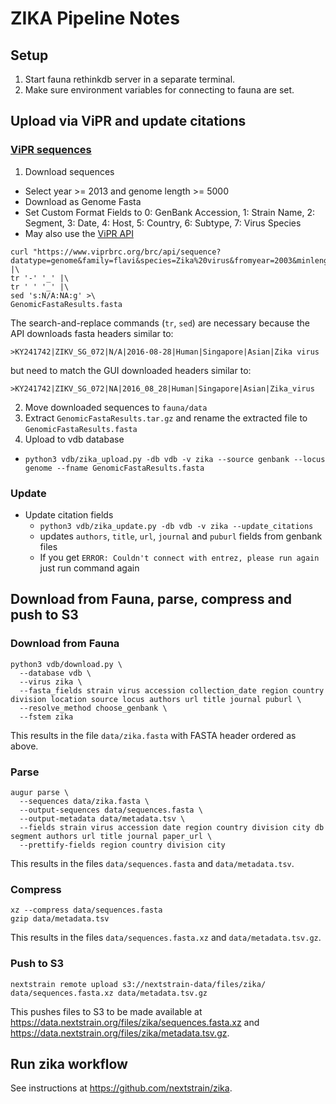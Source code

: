 # ZIKA Pipeline Notes

## Setup

1. Start fauna rethinkdb server in a separate terminal.
2. Make sure environment variables for connecting to fauna are set.

## Upload via ViPR and update citations

### [ViPR sequences](https://www.viprbrc.org/brc/vipr_genome_search.spg?method=ShowCleanSearch&decorator=flavi_zika)

1. Download sequences
  * Select year >= 2013 and genome length >= 5000
  * Download as Genome Fasta
  * Set Custom Format Fields to 0: GenBank Accession, 1: Strain Name, 2: Segment, 3: Date, 4: Host, 5: Country, 6: Subtype, 7: Virus Species
  * May also use the [ViPR API](https://www.viprbrc.org/brc/staticContent.spg?decorator=reo&type=ViprInfo&subtype=API)

  ```
  curl "https://www.viprbrc.org/brc/api/sequence?datatype=genome&family=flavi&species=Zika%20virus&fromyear=2003&minlength=5000&metadata=genbank,strainname,segment,date,host,country,genotype,species&output=fasta" |\
  tr '-' '_' |\
  tr ' ' '_' |\
  sed 's:N/A:NA:g' >\
  GenomicFastaResults.fasta
  ```
  
  The search-and-replace commands (`tr`, `sed`) are necessary because the API downloads fasta headers similar to:

  `>KY241742|ZIKV_SG_072|N/A|2016-08-28|Human|Singapore|Asian|Zika virus`
  
  but need to match the GUI downloaded headers similar to: 
  
  `>KY241742|ZIKV_SG_072|NA|2016_08_28|Human|Singapore|Asian|Zika_virus`


2. Move downloaded sequences to `fauna/data`
3. Extract `GenomicFastaResults.tar.gz` and rename the extracted file to `GenomicFastaResults.fasta`
4. Upload to vdb database
  * `python3 vdb/zika_upload.py -db vdb -v zika --source genbank --locus genome --fname GenomicFastaResults.fasta`

### Update

* Update citation fields
  * `python3 vdb/zika_update.py -db vdb -v zika --update_citations`
  * updates `authors`, `title`, `url`, `journal` and `puburl` fields from genbank files
  * If you get `ERROR: Couldn't connect with entrez, please run again` just run command again

## Download from Fauna, parse, compress and push to S3

### Download from Fauna

```
python3 vdb/download.py \
  --database vdb \
  --virus zika \
  --fasta_fields strain virus accession collection_date region country division location source locus authors url title journal puburl \
  --resolve_method choose_genbank \
  --fstem zika
```

This results in the file `data/zika.fasta` with FASTA header ordered as above.

### Parse

```
augur parse \
  --sequences data/zika.fasta \
  --output-sequences data/sequences.fasta \
  --output-metadata data/metadata.tsv \
  --fields strain virus accession date region country division city db segment authors url title journal paper_url \
  --prettify-fields region country division city
```

This results in the files `data/sequences.fasta` and `data/metadata.tsv`.

### Compress

```
xz --compress data/sequences.fasta
gzip data/metadata.tsv
```

This results in the files `data/sequences.fasta.xz` and `data/metadata.tsv.gz`.

### Push to S3

```
nextstrain remote upload s3://nextstrain-data/files/zika/ data/sequences.fasta.xz data/metadata.tsv.gz
```

This pushes files to S3 to be made available at https://data.nextstrain.org/files/zika/sequences.fasta.xz and https://data.nextstrain.org/files/zika/metadata.tsv.gz.

## Run zika workflow

See instructions at https://github.com/nextstrain/zika.
